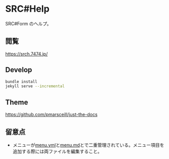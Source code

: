 # SRC#Help

SRC#Form のヘルプ。

## 閲覧

https://srch.7474.jp/

## Develop

```sh
bundle install
jekyll serve --incremental
```

## Theme

https://github.com/pmarsceill/just-the-docs

## 留意点

- メニューが[menu.yml](src/_data/menu.yml)と[menu.md](src/menu.md)とで二重管理されている。メニュー項目を追加する際には両ファイルを編集すること。
